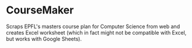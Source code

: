 # CourseMaker

Scraps EPFL's masters course plan for Computer Science from web and creates Excel worksheet (which in fact might not be compatible with Excel, but works with Google Sheets).
